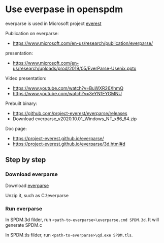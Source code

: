# Use everpase in openspdm

everparse is used in Microsoft project [everest](https://www.microsoft.com/en-us/research/project/project-everest-verified-secure-implementations-https-ecosystem/)

Publication on everparse: 
- https://www.microsoft.com/en-us/research/publication/everparse/ 

presentation: 
- https://www.microsoft.com/en-us/research/uploads/prod/2019/05/EverParse-Usenix.pptx 

Video presentation:
- https://www.youtube.com/watch?v=BuWXR26XhmQ 
- https://www.youtube.com/watch?v=3eYN1EYGMNU 

Prebuilt binary: 
- https://github.com/project-everest/everparse/releases 
- Download everparse_v2020.10.01_Windows_NT_x86_64.zip

Doc page: 
- https://project-everest.github.io/everparse/ 
- https://project-everest.github.io/everparse/3d.html#d 

## Step by step

### Download everparse

Download [everparse](https://github.com/project-everest/everparse/releases/download/v2020.10.01/everparse_v2020.10.01_Windows_NT_x86_64.zip)

Unzip it, such as C:\everparse

### Run everparse

In SPDM.3d filder, run `<path-to-everparse>\everparse.cmd SPDM.3d`. It will generate SPDM.c

In SPDM.tls filder, run `<path-to-everparse>\qd.exe SPDM.tls`.